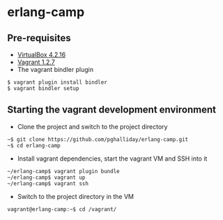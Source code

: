 erlang-camp
===========

Pre-requisites
--------------

- [VirtualBox 4.2.16](https://www.virtualbox.org/wiki/Downloads)
- [Vagrant 1.2.7](http://downloads.vagrantup.com/)
- The vagrant bindler plugin

```
$ vagrant plugin install bindler
$ vagrant bindler setup
```

Starting the vagrant development environment
--------------------------------------------

- Clone the project and switch to the project directory

```
~$ git clone https://github.com/pghalliday/erlang-camp.git
~$ cd erlang-camp
```

- Install vagrant dependencies, start the vagrant VM and SSH into it

```
~/erlang-camp$ vagrant plugin bundle
~/erlang-camp$ vagrant up
~/erlang-camp$ vagrant ssh
```

- Switch to the project directory in the VM

```
vagrant@erlang-camp:~$ cd /vagrant/
```